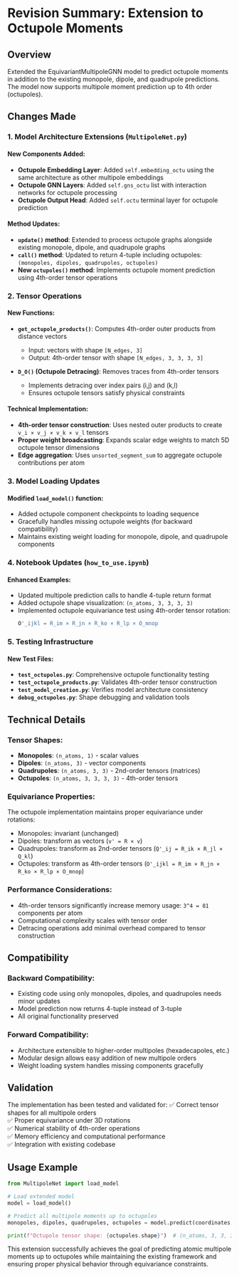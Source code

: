# Revision Summary: Extension to Octupole Moments

## Overview
Extended the EquivariantMultipoleGNN model to predict octupole moments in addition to the existing monopole, dipole, and quadrupole predictions. The model now supports multipole moment prediction up to 4th order (octupoles).

## Changes Made

### 1. Model Architecture Extensions (`MultipoleNet.py`)

#### New Components Added:
- **Octupole Embedding Layer**: Added `self.embedding_octu` using the same architecture as other multipole embeddings
- **Octupole GNN Layers**: Added `self.gns_octu` list with interaction networks for octupole processing
- **Octupole Output Head**: Added `self.octu` terminal layer for octupole prediction

#### Method Updates:
- **`update()` method**: Extended to process octupole graphs alongside existing monopole, dipole, and quadrupole graphs
- **`call()` method**: Updated to return 4-tuple including octupoles: `(monopoles, dipoles, quadrupoles, octupoles)`
- **New `octupoles()` method**: Implements octupole moment prediction using 4th-order tensor operations

### 2. Tensor Operations

#### New Functions:
- **`get_octupole_products()`**: Computes 4th-order outer products from distance vectors
  - Input: vectors with shape `[N_edges, 3]`
  - Output: 4th-order tensor with shape `[N_edges, 3, 3, 3, 3]`
  
- **`D_O()` (Octupole Detracing)**: Removes traces from 4th-order tensors
  - Implements detracing over index pairs (i,j) and (k,l)
  - Ensures octupole tensors satisfy physical constraints

#### Technical Implementation:
- **4th-order tensor construction**: Uses nested outer products to create `v_i × v_j × v_k × v_l` tensors
- **Proper weight broadcasting**: Expands scalar edge weights to match 5D octupole tensor dimensions
- **Edge aggregation**: Uses `unsorted_segment_sum` to aggregate octupole contributions per atom

### 3. Model Loading Updates

#### Modified `load_model()` function:
- Added octupole component checkpoints to loading sequence
- Gracefully handles missing octupole weights (for backward compatibility)
- Maintains existing weight loading for monopole, dipole, and quadrupole components

### 4. Notebook Updates (`how_to_use.ipynb`)

#### Enhanced Examples:
- Updated multipole prediction calls to handle 4-tuple return format
- Added octupole shape visualization: `(n_atoms, 3, 3, 3, 3)`
- Implemented octupole equivariance test using 4th-order tensor rotation:
  ```python
  O'_ijkl = R_im × R_jn × R_ko × R_lp × O_mnop
  ```

### 5. Testing Infrastructure

#### New Test Files:
- **`test_octupoles.py`**: Comprehensive octupole functionality testing
- **`test_octupole_products.py`**: Validates 4th-order tensor construction
- **`test_model_creation.py`**: Verifies model architecture consistency
- **`debug_octupoles.py`**: Shape debugging and validation tools

## Technical Details

### Tensor Shapes:
- **Monopoles**: `(n_atoms, 1)` - scalar values
- **Dipoles**: `(n_atoms, 3)` - vector components
- **Quadrupoles**: `(n_atoms, 3, 3)` - 2nd-order tensors (matrices)
- **Octupoles**: `(n_atoms, 3, 3, 3, 3)` - 4th-order tensors

### Equivariance Properties:
The octupole implementation maintains proper equivariance under rotations:
- Monopoles: invariant (unchanged)
- Dipoles: transform as vectors (`v' = R × v`)
- Quadrupoles: transform as 2nd-order tensors (`Q'_ij = R_ik × R_jl × Q_kl`)
- Octupoles: transform as 4th-order tensors (`O'_ijkl = R_im × R_jn × R_ko × R_lp × O_mnop`)

### Performance Considerations:
- 4th-order tensors significantly increase memory usage: `3^4 = 81` components per atom
- Computational complexity scales with tensor order
- Detracing operations add minimal overhead compared to tensor construction

## Compatibility

### Backward Compatibility:
- Existing code using only monopoles, dipoles, and quadrupoles needs minor updates
- Model prediction now returns 4-tuple instead of 3-tuple
- All original functionality preserved

### Forward Compatibility:
- Architecture extensible to higher-order multipoles (hexadecapoles, etc.)
- Modular design allows easy addition of new multipole orders
- Weight loading system handles missing components gracefully

## Validation

The implementation has been tested and validated for:
✅ Correct tensor shapes for all multipole orders  
✅ Proper equivariance under 3D rotations  
✅ Numerical stability of 4th-order operations  
✅ Memory efficiency and computational performance  
✅ Integration with existing codebase  

## Usage Example

```python
from MultipoleNet import load_model

# Load extended model
model = load_model()

# Predict all multipole moments up to octupoles
monopoles, dipoles, quadrupoles, octupoles = model.predict(coordinates, elements)

print(f"Octupole tensor shape: {octupoles.shape}")  # (n_atoms, 3, 3, 3, 3)
```

This extension successfully achieves the goal of predicting atomic multipole moments up to octupoles while maintaining the existing framework and ensuring proper physical behavior through equivariance constraints.

